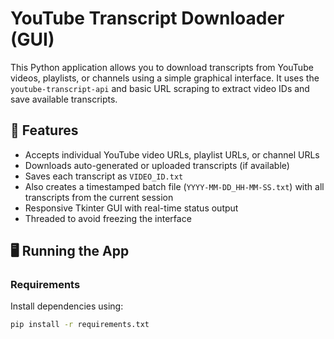 # YouTube Transcript Downloader (GUI)

This Python application allows you to download transcripts from YouTube videos, playlists, or channels using a simple graphical interface. It uses the `youtube-transcript-api` and basic URL scraping to extract video IDs and save available transcripts.

## 🚀 Features

- Accepts individual YouTube video URLs, playlist URLs, or channel URLs
- Downloads auto-generated or uploaded transcripts (if available)
- Saves each transcript as `VIDEO_ID.txt`
- Also creates a timestamped batch file (`YYYY-MM-DD_HH-MM-SS.txt`) with all transcripts from the current session
- Responsive Tkinter GUI with real-time status output
- Threaded to avoid freezing the interface

## 🖥️ Running the App

### Requirements

Install dependencies using:

```bash
pip install -r requirements.txt
